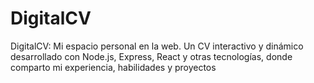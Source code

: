 # DigitalCV
DigitalCV: Mi espacio personal en la web. Un CV interactivo y dinámico desarrollado con Node.js, Express, React y otras tecnologías, donde comparto mi experiencia, habilidades y proyectos
